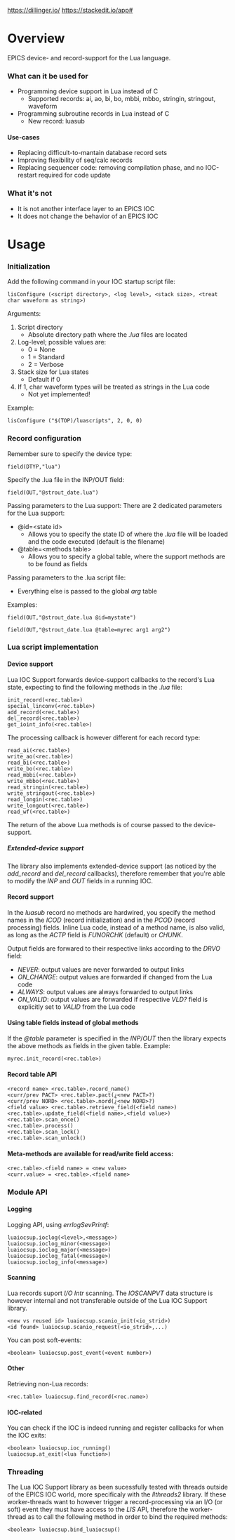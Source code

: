 https://dillinger.io/
https://stackedit.io/app#

# Overview
EPICS device- and record-support for the Lua language.

### What can it be used for
- Programming device support in Lua instead of C
  - Supported records: ai, ao, bi, bo, mbbi, mbbo, stringin, stringout, waveform
- Programming subroutine records in Lua instead of C
  - New record: luasub

#### Use-cases
- Replacing difficult-to-mantain database record sets
- Improving flexibility of seq/calc records
- Replacing sequencer code: removing compilation phase, and no IOC-restart required for code update

### What it's not
- It is not another interface layer to an EPICS IOC
- It does not change the behavior of an EPICS IOC

# Usage

### Initialization
Add the following command in your IOC startup script file:
```
lisConfigure (<script directory>, <log level>, <stack size>, <treat char waveform as string>)
```
Arguments:
1. Script directory
   - Absolute directory path where the _.lua_ files are located
2. Log-level; possible values are:
   - 0 = None
   - 1 = Standard
   - 2 = Verbose
3. Stack size for Lua states
   - Default if 0
4. If 1, char waveform types will be treated as strings in the Lua code
   - Not yet implemented!

Example:
```
lisConfigure ("$(TOP)/luascripts", 2, 0, 0)
```

### Record configuration
Remember sure to specify the device type:
```
field(DTYP,"lua")
```

Specify the .lua file in the INP/OUT field:
```
field(OUT,"@strout_date.lua")
```

Passing parameters to the Lua support:
There are 2 dedicated parameters for the Lua support:
- @id=\<state id>
  - Allows you to specify the state ID of where the _.lua_ file will be loaded and the code executed (default is the filename)
- @table=\<methods table>
  - Allows you to specify a global table, where the support methods are to be found as fields

Passing parameters to the .lua script file:
- Everything else is passed to the global _arg_ table

Examples:
```
field(OUT,"@strout_date.lua @id=mystate")
```
```
field(OUT,"@strout_date.lua @table=myrec arg1 arg2")
```

### Lua script implementation

#### Device support
Lua IOC Support forwards device-support callbacks to the record's Lua state, expecting to find the following methods in the _.lua_ file:
```
init_record(<rec.table>)
special_linconv(<rec.table>)
add_record(<rec.table>)
del_record(<rec.table>)
get_ioint_info(<rec.table>)
```

The processing callback is however different for each record type:
```
read_ai(<rec.table>)
write_ao(<rec.table>)
read_bi(<rec.table>)
write_bo(<rec.table>)
read_mbbi(<rec.table>)
write_mbbo(<rec.table>)
read_stringin(<rec.table>)
write_stringout(<rec.table>)
read_longin(<rec.table>)
write_longout(<rec.table>)
read_wf(<rec.table>)
```

The return of the above Lua methods is of course passed to the device-support.

##### Extended-device support
The library also implements extended-device support (as noticed by the _add_record_ and _del_record_ callbacks), therefore remember that you're able to modify the _INP_ and _OUT_ fields in a running IOC.

#### Record support
In the _luasub_ record no methods are hardwired, you specify the method names in the _ICOD_ (record initialization) and in the _PCOD_ (record processing) fields. Inline Lua code, instead of a method name, is also valid, as long as the _ACTP_ field is _FUNORCHK_ (default) or _CHUNK_.

Output fields are forwared to their respective links according to the _DRVO_ field:
- _NEVER_: output values are never forwarded to output links
- _ON_CHANGE_: output values are forwarded if changed from the Lua code
- _ALWAYS_: output values are always forwarded to output links
- _ON_VALID_: output values are forwarded if respective _VLD?_ field is explicitly set to _VALID_ from the Lua code

#### Using table fields instead of global methods
If the _@table_ parameter is specified in the _INP_/_OUT_ then the library expects the above methods as fields in the given table. Example:
```
myrec.init_record(<rec.table>)
```

#### Record table API
```
<record name> <rec.table>.record_name()
<curr/prev PACT> <rec.table>.pact(¿<new PACT>?)
<curr/prev NORD> <rec.table>.nord(¿<new NORD>?)
<field value> <rec.table>.retrieve_field(<field name>)
<rec.table>.update_field(<field name>,<field value>)
<rec.table>.scan_once()
<rec.table>.process()
<rec.table>.scan_lock()
<rec.table>.scan_unlock()
```

#### Meta-methods are available for read/write field access:
```
<rec.table>.<field name> = <new value>
<curr.value> = <rec.table>.<field name>
```

### Module API

#### Logging
Logging API, using _errlogSevPrintf_:
```
luaiocsup.ioclog(<level>,<message>)
luaiocsup.ioclog_minor(<message>)
luaiocsup.ioclog_major(<message>)
luaiocsup.ioclog_fatal(<message>)
luaiocsup.ioclog_info(<message>)
```

#### Scanning
Lua records suport _I/O Intr_ scanning. The _IOSCANPVT_ data structure is however internal and not transferable outside of the Lua IOC Support library.
```
<new vs reused id> luaiocsup.scanio_init(<io_strid>)
<id found> luaiocsup.scanio_request(<io_strid>,...)
```

You can post soft-events:
```
<boolean> luaiocsup.post_event(<event number>)
```

#### Other
Retrieving non-Lua records:
```
<rec.table> luaiocsup.find_record(<rec.name>)
```

#### IOC-related
You can check if the IOC is indeed running and register callbacks for when the IOC exits:
```
<boolean> luaiocsup.ioc_running()
luaiocsup.at_exit(<lua function>)
```

### Threading
The Lua IOC Support library as been sucessfully tested with threads outside of the EPICS IOC world, more specificaly with the _llthreads2_ library. If these worker-threads want to however trigger a record-processing via an I/O (or soft) event they must have access to the _LIS_ API, therefore the worker-thread as to call the following method in order to bind the required methods:
```
<boolean> luaiocsup.bind_luaiocsup()
```

